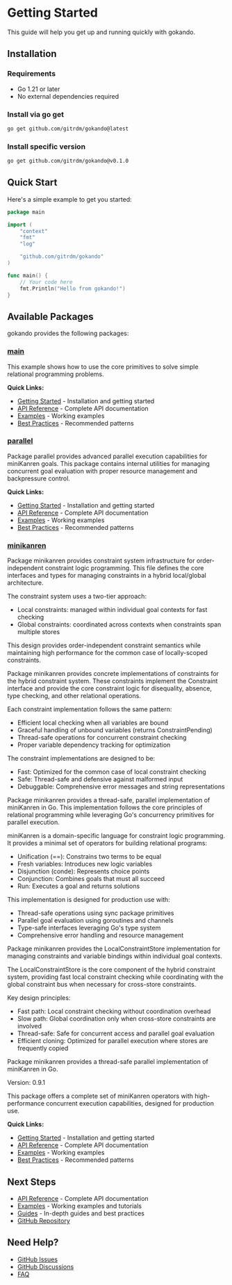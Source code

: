 # Getting Started

This guide will help you get up and running quickly with gokando.

## Installation

### Requirements

- Go 1.21 or later
- No external dependencies required

### Install via go get

```bash
go get github.com/gitrdm/gokando@latest
```

### Install specific version

```bash
go get github.com/gitrdm/gokando@v0.1.0
```

## Quick Start

Here's a simple example to get you started:

```go
package main

import (
    "context"
    "fmt"
    "log"

    "github.com/gitrdm/gokando"
)

func main() {
    // Your code here
    fmt.Println("Hello from gokando!")
}
```

## Available Packages

gokando provides the following packages:

### [main](main.md)

This example shows how to use the core primitives to solve
simple relational programming problems.


**Quick Links:**

- [Getting Started](main.md) - Installation and getting started
- [API Reference](../api-reference/main.md) - Complete API documentation
- [Examples](../examples/README.md) - Working examples
- [Best Practices](../guides/main/best-practices.md) - Recommended patterns

### [parallel](parallel.md)

Package parallel provides advanced parallel execution capabilities
for miniKanren goals. This package contains internal utilities
for managing concurrent goal evaluation with proper resource
management and backpressure control.


**Quick Links:**

- [Getting Started](parallel.md) - Installation and getting started
- [API Reference](../api-reference/parallel.md) - Complete API documentation
- [Examples](../examples/README.md) - Working examples
- [Best Practices](../guides/parallel/best-practices.md) - Recommended patterns

### [minikanren](minikanren.md)

Package minikanren provides constraint system infrastructure for order-independent
constraint logic programming. This file defines the core interfaces and types
for managing constraints in a hybrid local/global architecture.

The constraint system uses a two-tier approach:
  - Local constraints: managed within individual goal contexts for fast checking
  - Global constraints: coordinated across contexts when constraints span multiple stores

This design provides order-independent constraint semantics while maintaining
high performance for the common case of locally-scoped constraints.

Package minikanren provides concrete implementations of constraints
for the hybrid constraint system. These constraints implement the
Constraint interface and provide the core constraint logic for
disequality, absence, type checking, and other relational operations.

Each constraint implementation follows the same pattern:
  - Efficient local checking when all variables are bound
  - Graceful handling of unbound variables (returns ConstraintPending)
  - Thread-safe operations for concurrent constraint checking
  - Proper variable dependency tracking for optimization

The constraint implementations are designed to be:
  - Fast: Optimized for the common case of local constraint checking
  - Safe: Thread-safe and defensive against malformed input
  - Debuggable: Comprehensive error messages and string representations

Package minikanren provides a thread-safe, parallel implementation of miniKanren
in Go. This implementation follows the core principles of relational programming
while leveraging Go's concurrency primitives for parallel execution.

miniKanren is a domain-specific language for constraint logic programming.
It provides a minimal set of operators for building relational programs:
  - Unification (==): Constrains two terms to be equal
  - Fresh variables: Introduces new logic variables
  - Disjunction (conde): Represents choice points
  - Conjunction: Combines goals that must all succeed
  - Run: Executes a goal and returns solutions

This implementation is designed for production use with:
  - Thread-safe operations using sync package primitives
  - Parallel goal evaluation using goroutines and channels
  - Type-safe interfaces leveraging Go's type system
  - Comprehensive error handling and resource management

Package minikanren provides the LocalConstraintStore implementation for
managing constraints and variable bindings within individual goal contexts.

The LocalConstraintStore is the core component of the hybrid constraint system,
providing fast local constraint checking while coordinating with the global
constraint bus when necessary for cross-store constraints.

Key design principles:
  - Fast path: Local constraint checking without coordination overhead
  - Slow path: Global coordination only when cross-store constraints are involved
  - Thread-safe: Safe for concurrent access and parallel goal evaluation
  - Efficient cloning: Optimized for parallel execution where stores are frequently copied

Package minikanren provides a thread-safe parallel implementation of miniKanren in Go.

Version: 0.9.1

This package offers a complete set of miniKanren operators with high-performance
concurrent execution capabilities, designed for production use.


**Quick Links:**

- [Getting Started](minikanren.md) - Installation and getting started
- [API Reference](../api-reference/minikanren.md) - Complete API documentation
- [Examples](../examples/README.md) - Working examples
- [Best Practices](../guides/minikanren/best-practices.md) - Recommended patterns

## Next Steps

- [API Reference](../api-reference/README.md) - Complete API documentation
- [Examples](../examples/README.md) - Working examples and tutorials
- [Guides](../guides/README.md) - In-depth guides and best practices
- [GitHub Repository](https://github.com/gitrdm/gokando)

## Need Help?

- [GitHub Issues](https://github.com/gitrdm/gokando/issues)
- [GitHub Discussions](https://github.com/gitrdm/gokando/discussions)
- [FAQ](../guides/faq.md)
